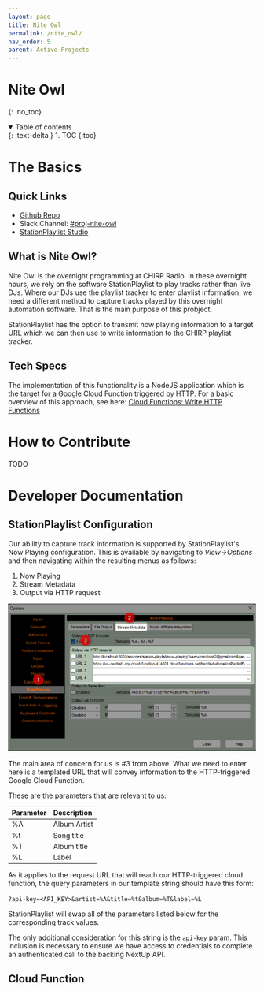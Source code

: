 ```yaml
---
layout: page
title: Nite Owl
permalink: /nite_owl/
nav_order: 5
parent: Active Projects
---
```


# Nite Owl
{: .no_toc}

<details open markdown="block">
  <summary>
    Table of contents
  </summary>
  {: .text-delta }
1. TOC
{:toc}
</details>

# The Basics

## Quick Links
* [Github Repo](https://github.com/chirpradio/cloud-functions)
* Slack Channel: [#proj-nite-owl](https://chirpdev.slack.com/archives/C01GW3BRV5H)
* [StationPlaylist Studio](https://stationplaylist.com/studio.html)

## What is Nite Owl?

Nite Owl is the overnight programming at CHIRP Radio. In these overnight hours, we rely on the software StationPlaylist to play tracks rather than live DJs. Where our DJs use the playlist tracker to enter playlist information, we need a different method to capture tracks played by this overnight automation software. That is the main purpose of this probject.

StationPlaylist has the option to transmit now playing information to a target URL which we can then use to write information to the CHIRP playlist tracker.

## Tech Specs

The implementation of this functionality is a NodeJS application which is the target for a Google Cloud Function triggered by HTTP. For a basic overview of this approach, see here: [Cloud Functions: Write HTTP Functions](https://cloud.google.com/functions/docs/writing/write-http-functions)

# How to Contribute
TODO

# Developer Documentation

## StationPlaylist Configuration

Our ability to capture track information is supported by StationPlaylist's Now Playing configuration. This is available by navigating to _View->Options_ and then navigating within the resulting menus as follows:

1. Now Playing
2. Stream Metadata
3. Output via HTTP request

![Station Playlist Configuration](/assets/images/nite_owl-stationplaylistconfig.png)

The main area of concern for us is #3 from above. What we need to enter here is a templated URL that will convey information to the HTTP-triggered Google Cloud Function.

These are the parameters that are relevant to us:

| Parameter | Description  |
|:----------|:-------------|
| %A        | Album Artist |
| %t        | Song title   |
| %T        | Album title  |
| %L        | Label        |

As it applies to the request URL that will reach our HTTP-triggered cloud function, the query parameters in our template string should have this form: 

`?api-key=<API_KEY>&artist=%A&title=%t&album=%T&label=%L`

StationPlaylist will swap all of the parameters listed below for the corresponding track values.

The only additional consideration for this string is the `api-key` param. This inclusion is necessary to ensure we have access to credentials to complete an authenticated call to the backing NextUp API.

## Cloud Function

